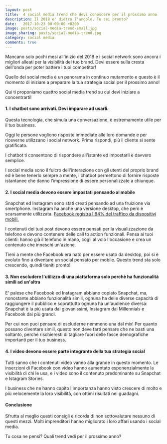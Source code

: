 ```yaml
---
layout: post
title:  4 social media trend che devi conoscere per il prossimo anno
description: Il 2018 e' dietro l'angolo. Tu sei pronto?
date:   2017-10-23 00:00:00 +0200
image: posts/social-media-trend-small.jpg
image_sharing: posts/social-media-trend.jpg
category: social media
comments: true
---
```


Mancano solo pochi mesi all'inizio del 2018 e i social network sono ancora i migliori alleati per la visibilità del tuo brand. Devi essere sulla cresta dell'onda per poter battere i tuoi competitor!

Quello dei social media è un panorama in continuo mutamento e questo è il momento di iniziare a preparare la tua strategia social per il prossimo anno!

Qui ti proponiamo quattro social media trend su cui devi iniziare a concentrarti!

#### 1. I chatbot sono arrivati. Devi imparare ad usarli.

Questa tecnologia, che simula una conversazione, è estremamente utile per il tuo business.

Oggi le persone vogliono risposte immediate alle loro domande e per riceverne utilizzano i social network. Prima rispondi, più il cliente si sente gratificato.

I chatbot ti consentono di rispondere all'istante ed impostarli è davvero semplice.

I social media sono il fulcro dell'interazione con gli utenti del proprio brand ed è bene tenerlo sempre a mente, i chatbot permettono di fornire risposte istantanee che danno l'impressione di essere personalizzate a chiunque.

#### 2. I social media devono essere impostati pensando al mobile

Snapchat ed Instagram sono stati creati pensando ad una fruizione via smertphone. Instagram ha anche una versione desktop, che però è scarsamente utilizzata. [Facebook registra l'84% del traffico da dispositivi mobili.][1]

I contenuti dei tuoi post devono essere pensati per la visualizzazione da telefono e devono contenere delle call to action funzionali. Pensa ai tuoi clienti: hanno già il telefono in mano, cogli al volo l'occasione e crea un contenuto che inneschi un'azione.

Tieni a mente che Facebook era nato per essere usato da desktop, poi si è evoluto fino a diventare un social pensato per mobile. Questo trend sta solo crescendo, quindi tieniti pronto!

#### 3. Non escludere l'utilizzo di una piattaforma solo perchè ha funzionalità simili ad un'altra

E' palese che Facebook ed Instagram abbiano copiato Snapchat, ma, nonostante abbiano funzionalità simili, ognuna ha delle diverse capacità di raggiungere il pubblico e soprattutto ognuna ha un'audience diversa: Snapchat è la più usata dai giovanissimi, Instagram dai Millennials e Facebook dai più grandi.

Per cui non puoi pensare di escluderne nemmeno una dal mix! Per quanto possano diventare simili, questo non deve farti pensare che ne basti una soltanto, perchè rischieresti di tagliare fuori delle fasce demografiche importanti per il tuo business.

#### 4. I video devono essere parte integrante della tua strategia social

Tutti sanno che i contenuti video vanno alla grande in questo momento. Le inserzioni di Facebook con video hanno aumentato esponenzialmente la visibilità di chi le usa, e i video sono il contenuto predominante su Snapchat e Istagram Stories.

I business che ne hanno capito l'importanza hanno visto crescere di molto e più velocemente la loro visibilità, con ottimi risultati nei guadagni.

#### Conclusione

Sfrutta al meglio questi consigli e ricorda di non sottovalutare nessuno di questi mezzi. Molti imprenditori hanno migliorato i loro affari usando i social media.

Tu cosa ne pensi? Quali trend vedi per il prossimo anno?


[1]: http://www.adweek.com/digital/facebook-now-makes-84-of-its-advertising-revenue-from-mobile/
